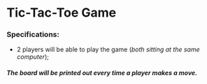 # Tic-Tac-Toe Game

### Specifications: 
* 2 players will be able to play the game (*both sitting at the same computer*);

##### The board will be printed out every time a player makes a move.

